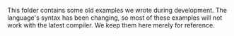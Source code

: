 This folder contains some old examples we wrote during development. The language's syntax has been changing, so most of these examples will not work with the latest compiler. We keep them here merely for reference.